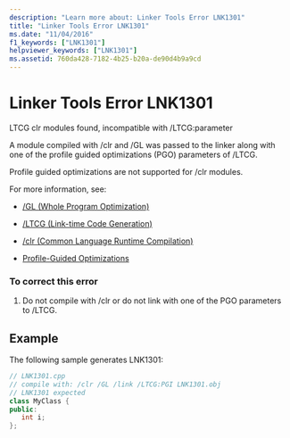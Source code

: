 ```yaml
---
description: "Learn more about: Linker Tools Error LNK1301"
title: "Linker Tools Error LNK1301"
ms.date: "11/04/2016"
f1_keywords: ["LNK1301"]
helpviewer_keywords: ["LNK1301"]
ms.assetid: 760da428-7182-4b25-b20a-de90d4b9a9cd
---
```

# Linker Tools Error LNK1301

LTCG clr modules found, incompatible with /LTCG:parameter

A module compiled with /clr and /GL was passed to the linker along with one of the profile guided optimizations (PGO) parameters of /LTCG.

Profile guided optimizations are not supported for /clr modules.

For more information, see:

- [/GL (Whole Program Optimization)](../../build/reference/gl-whole-program-optimization.md)

- [/LTCG (Link-time Code Generation)](../../build/reference/ltcg-link-time-code-generation.md)

- [/clr (Common Language Runtime Compilation)](../../build/reference/clr-common-language-runtime-compilation.md)

- [Profile-Guided Optimizations](../../build/profile-guided-optimizations.md)

### To correct this error

1. Do not compile with /clr or do not link with one of the PGO parameters to /LTCG.

## Example

The following sample generates LNK1301:

```cpp
// LNK1301.cpp
// compile with: /clr /GL /link /LTCG:PGI LNK1301.obj
// LNK1301 expected
class MyClass {
public:
   int i;
};
```
